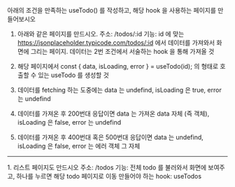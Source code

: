 아래의 조건을 만족하는 useTodo() 를 작성하고, 해당 hook 을 사용하는 페이지를 만들어보시오

1. 아래와 같은 페이지를 만드시오.
주소: /todos/:id 
기능: id 에 맞는 https://jsonplaceholder.typicode.com/todos/:id 에서 데이터를 가져와서 화면에 그리는 페이지. 데이터는 2번 조건에서 서술하는 hook 을 통해 가져올 것

2. 해당 페이지에서 const { data, isLoading, error } = useTodo(id); 의 형태로 호출할 수 있는 useTodo 를 생성할 것

3. 데이터를 fetching 하는 도중에는 data 는 undefind, isLoading 은 true, error 는 undefind

4. 데이터를 가져온 후 200번대 응답이면 data 는 가져온 data 자체 (즉 객체), isLoading 은 false, error 는 undefind

5. 데이터를 가져온 후 400번대 혹은 500번대 응답이면 data 는 undefind, isLoading 은 false, error 는 에러 객체 그 자체


<hr />
1. 리스트 페이지도 만드시오
주소: /todos
기능: 전체 todo 를 불러와서 화면에 보여주고, 하나를 누르면 해당 todo 페이지로 이동
만들어야 하는 hook: useTodos
